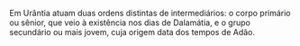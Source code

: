 ﻿Em Urântia atuam duas ordens distintas de intermediários: o corpo primário ou sênior, que veio à existência nos dias de Dalamátia, e o grupo secundário ou mais jovem, cuja origem data dos tempos de Adão.